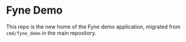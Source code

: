 # Fyne Demo

This repo is the new home of the Fyne demo application, migrated from `cmd/fyne_demo` in the main repository.

